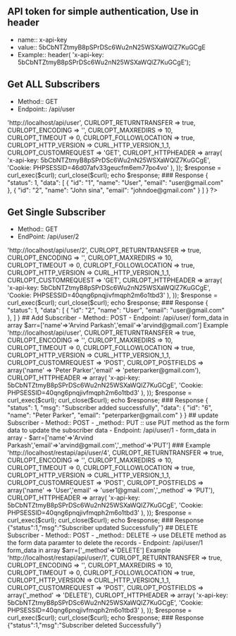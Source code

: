 ## API token for simple authentication, Use in header

- name::  x-api-key
- value::  5bCbNTZtmyB8pSPrDSc6Wu2nN25WSXaWQlZ7KuGCgE
- Example::  header( 'x-api-key: 5bCbNTZtmyB8pSPrDSc6Wu2nN25WSXaWQlZ7KuGCgE');

## Get ALL Subscribers
- Method:: GET
- Endpoint::  /api/user

<?php

$curl = curl_init();

curl_setopt_array($curl, array(
  CURLOPT_URL => 'http://localhost/api/user',
  CURLOPT_RETURNTRANSFER => true,
  CURLOPT_ENCODING => '',
  CURLOPT_MAXREDIRS => 10,
  CURLOPT_TIMEOUT => 0,
  CURLOPT_FOLLOWLOCATION => true,
  CURLOPT_HTTP_VERSION => CURL_HTTP_VERSION_1_1,
  CURLOPT_CUSTOMREQUEST => 'GET',
  CURLOPT_HTTPHEADER => array(
    'x-api-key: 5bCbNTZtmyB8pSPrDSc6Wu2nN25WSXaWQlZ7KuGCgE',
    'Cookie: PHPSESSID=46d07afv33geucfm6em77po4vo'
  ),
));

$response = curl_exec($curl);

curl_close($curl);
echo $response;

### Response 

{
    "status": 1,
    "data": [
        {
            "id": "1",
            "name": "User",
            "email": "user@gmail.com"
        },
        {
            "id": "2",
            "name": "John sina",
            "email": "johndoe@gmail.com"
        }
    ]
}

?>

## Get Single Subscriber
- Method:: GET
- EndPoint: /api/user/2 
<?php

$curl = curl_init();

curl_setopt_array($curl, array(
  CURLOPT_URL => 'http://localhost/api/user/2',
  CURLOPT_RETURNTRANSFER => true,
  CURLOPT_ENCODING => '',
  CURLOPT_MAXREDIRS => 10,
  CURLOPT_TIMEOUT => 0,
  CURLOPT_FOLLOWLOCATION => true,
  CURLOPT_HTTP_VERSION => CURL_HTTP_VERSION_1_1,
  CURLOPT_CUSTOMREQUEST => 'GET',
  CURLOPT_HTTPHEADER => array(
    'x-api-key: 5bCbNTZtmyB8pSPrDSc6Wu2nN25WSXaWQlZ7KuGCgE',
    'Cookie: PHPSESSID=40qng6pnqjivfmqph2m6o1tbd3'
  ),
));

$response = curl_exec($curl);

curl_close($curl);
echo $response;

### Response 

{
    "status": 1,
    "data": [
        {
            "id": "2",
            "name": "User",
            "email": "user@gmail.com"
        },
    ]
}


## Add Subscriber
- Method:: POST
- Endpoint: /api/user/

form_data in array
$arr=['name'=>'Arvind Parkash','email'=>'arvind@gmail.com']

Example

<?php

$curl = curl_init();

curl_setopt_array($curl, array(
  CURLOPT_URL => 'http://localhost/api/user',
  CURLOPT_RETURNTRANSFER => true,
  CURLOPT_ENCODING => '',
  CURLOPT_MAXREDIRS => 10,
  CURLOPT_TIMEOUT => 0,
  CURLOPT_FOLLOWLOCATION => true,
  CURLOPT_HTTP_VERSION => CURL_HTTP_VERSION_1_1,
  CURLOPT_CUSTOMREQUEST => 'POST',
  CURLOPT_POSTFIELDS => array('name' => 'Peter Parker','email' => 'peterparker@gmail.com'),
  CURLOPT_HTTPHEADER => array(
    'x-api-key: 5bCbNTZtmyB8pSPrDSc6Wu2nN25WSXaWQlZ7KuGCgE',
    'Cookie: PHPSESSID=40qng6pnqjivfmqph2m6o1tbd3'
  ),
));

$response = curl_exec($curl);

curl_close($curl);
echo $response;

### Response

{
    "status": 1,
    "msg": "Subscriber added successfully",
    "data": {
        "id": "6",
        "name": "Peter Parker",
        "email": "peterparker@gmail.com"
    }
}


## update Subscriber
- Method:: POST
- _method::  PUT :: use PUT method as the form data to update the subscriber data
- Endpoint: /api/user/1
- form_data in array
- $arr=['name'=>'Arvind Parkash','email'=>'arvind@gmail.com','_method'=>'PUT']

### Example

<?php

$curl = curl_init();

curl_setopt_array($curl, array(
  CURLOPT_URL => 'http://localhost/restapi/api/user/4',
  CURLOPT_RETURNTRANSFER => true,
  CURLOPT_ENCODING => '',
  CURLOPT_MAXREDIRS => 10,
  CURLOPT_TIMEOUT => 0,
  CURLOPT_FOLLOWLOCATION => true,
  CURLOPT_HTTP_VERSION => CURL_HTTP_VERSION_1_1,
  CURLOPT_CUSTOMREQUEST => 'POST',
  CURLOPT_POSTFIELDS => array('name' => 'User','email' => 'user1@gmail.com','_method' => 'PUT'),
  CURLOPT_HTTPHEADER => array(
    'x-api-key: 5bCbNTZtmyB8pSPrDSc6Wu2nN25WSXaWQlZ7KuGCgE',
    'Cookie: PHPSESSID=40qng6pnqjivfmqph2m6o1tbd3'
  ),
));

$response = curl_exec($curl);

curl_close($curl);
echo $response;

### Response
{"status":1,"msg":"Subscriber updated Successfully"}


## DELETE Subscriber

- Method:: POST
- _method::  DELETE -> use DELETE method as the form data paramter to delete the records
- Endpoint: /api/user/1

form_data in array
$arr=['_method'=>'DELETE']

Example

<?php

$curl = curl_init();

curl_setopt_array($curl, array(
  CURLOPT_URL => 'http://localhost/restapi/api/user/1',
  CURLOPT_RETURNTRANSFER => true,
  CURLOPT_ENCODING => '',
  CURLOPT_MAXREDIRS => 10,
  CURLOPT_TIMEOUT => 0,
  CURLOPT_FOLLOWLOCATION => true,
  CURLOPT_HTTP_VERSION => CURL_HTTP_VERSION_1_1,
  CURLOPT_CUSTOMREQUEST => 'POST',
  CURLOPT_POSTFIELDS => array('_method' => 'DELETE'),
  CURLOPT_HTTPHEADER => array(
    'x-api-key: 5bCbNTZtmyB8pSPrDSc6Wu2nN25WSXaWQlZ7KuGCgE',
    'Cookie: PHPSESSID=40qng6pnqjivfmqph2m6o1tbd3'
  ),
));

$response = curl_exec($curl);

curl_close($curl);
echo $response;

### Response
{"status":1,"msg":"Subscriber deleted Successfully"}